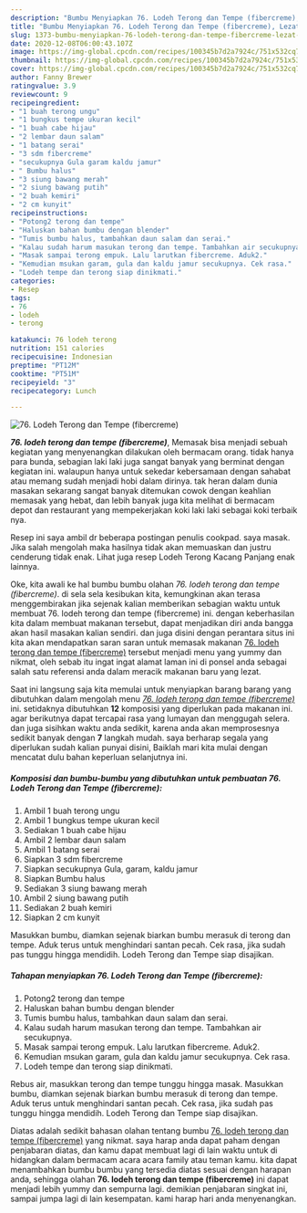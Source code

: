 ```yaml
---
description: "Bumbu Menyiapkan 76. Lodeh Terong dan Tempe (fibercreme), Lezat Sekali"
title: "Bumbu Menyiapkan 76. Lodeh Terong dan Tempe (fibercreme), Lezat Sekali"
slug: 1373-bumbu-menyiapkan-76-lodeh-terong-dan-tempe-fibercreme-lezat-sekali
date: 2020-12-08T06:00:43.107Z
image: https://img-global.cpcdn.com/recipes/100345b7d2a7924c/751x532cq70/76-lodeh-terong-dan-tempe-fibercreme-foto-resep-utama.jpg
thumbnail: https://img-global.cpcdn.com/recipes/100345b7d2a7924c/751x532cq70/76-lodeh-terong-dan-tempe-fibercreme-foto-resep-utama.jpg
cover: https://img-global.cpcdn.com/recipes/100345b7d2a7924c/751x532cq70/76-lodeh-terong-dan-tempe-fibercreme-foto-resep-utama.jpg
author: Fanny Brewer
ratingvalue: 3.9
reviewcount: 9
recipeingredient:
- "1 buah terong ungu"
- "1 bungkus tempe ukuran kecil"
- "1 buah cabe hijau"
- "2 lembar daun salam"
- "1 batang serai"
- "3 sdm fibercreme"
- "secukupnya Gula garam kaldu jamur"
- " Bumbu halus"
- "3 siung bawang merah"
- "2 siung bawang putih"
- "2 buah kemiri"
- "2 cm kunyit"
recipeinstructions:
- "Potong2 terong dan tempe"
- "Haluskan bahan bumbu dengan blender"
- "Tumis bumbu halus, tambahkan daun salam dan serai."
- "Kalau sudah harum masukan terong dan tempe. Tambahkan air secukupnya."
- "Masak sampai terong empuk. Lalu larutkan fibercreme. Aduk2."
- "Kemudian msukan garam, gula dan kaldu jamur secukupnya. Cek rasa."
- "Lodeh tempe dan terong siap dinikmati."
categories:
- Resep
tags:
- 76
- lodeh
- terong

katakunci: 76 lodeh terong 
nutrition: 151 calories
recipecuisine: Indonesian
preptime: "PT12M"
cooktime: "PT51M"
recipeyield: "3"
recipecategory: Lunch

---
```



![76. Lodeh Terong dan Tempe (fibercreme)](https://img-global.cpcdn.com/recipes/100345b7d2a7924c/751x532cq70/76-lodeh-terong-dan-tempe-fibercreme-foto-resep-utama.jpg)

<b><i>76. lodeh terong dan tempe (fibercreme)</i></b>, Memasak bisa menjadi sebuah kegiatan yang menyenangkan dilakukan oleh bermacam orang. tidak hanya para bunda, sebagian laki laki juga sangat banyak yang berminat dengan kegiatan ini. walaupun hanya untuk sekedar kebersamaan dengan sahabat atau memang sudah menjadi hobi dalam dirinya. tak heran dalam dunia masakan sekarang sangat banyak ditemukan cowok dengan keahlian memasak yang hebat, dan lebih banyak juga kita melihat di bermacam depot dan restaurant yang mempekerjakan koki laki laki sebagai koki terbaik nya.

Resep ini saya ambil dr beberapa postingan penulis cookpad. saya masak. Jika salah mengolah maka hasilnya tidak akan memuaskan dan justru cenderung tidak enak. Lihat juga resep Lodeh Terong Kacang Panjang enak lainnya.

Oke, kita awali ke hal bumbu bumbu olahan <i>76. lodeh terong dan tempe (fibercreme)</i>. di sela sela kesibukan kita, kemungkinan akan terasa menggembirakan jika sejenak kalian memberikan sebagian waktu untuk membuat 76. lodeh terong dan tempe (fibercreme) ini. dengan keberhasilan kita dalam membuat makanan tersebut, dapat menjadikan diri anda bangga akan hasil masakan kalian sendiri. dan juga disini dengan perantara situs ini kita akan mendapatkan saran saran untuk memasak makanan <u>76. lodeh terong dan tempe (fibercreme)</u> tersebut menjadi menu yang yummy dan nikmat, oleh sebab itu ingat ingat alamat laman ini di ponsel anda sebagai salah satu referensi anda dalam meracik makanan baru yang lezat.


Saat ini langsung saja kita memulai untuk menyiapkan barang barang yang dibutuhkan dalam mengolah menu <u><i>76. lodeh terong dan tempe (fibercreme)</i></u> ini. setidaknya dibutuhkan <b>12</b> komposisi yang diperlukan pada makanan ini. agar berikutnya dapat tercapai rasa yang lumayan dan menggugah selera. dan juga sisihkan waktu anda sedikit, karena anda akan memprosesnya sedikit banyak dengan <b>7</b> langkah mudah. saya berharap segala yang diperlukan sudah kalian punyai disini, Baiklah mari kita mulai dengan mencatat dulu bahan keperluan selanjutnya ini.

<!--inarticleads1-->

##### Komposisi dan bumbu-bumbu yang dibutuhkan untuk pembuatan 76. Lodeh Terong dan Tempe (fibercreme):

1. Ambil 1 buah terong ungu
1. Ambil 1 bungkus tempe ukuran kecil
1. Sediakan 1 buah cabe hijau
1. Ambil 2 lembar daun salam
1. Ambil 1 batang serai
1. Siapkan 3 sdm fibercreme
1. Siapkan secukupnya Gula, garam, kaldu jamur
1. Siapkan  Bumbu halus
1. Sediakan 3 siung bawang merah
1. Ambil 2 siung bawang putih
1. Sediakan 2 buah kemiri
1. Siapkan 2 cm kunyit


Masukkan bumbu, diamkan sejenak biarkan bumbu merasuk di terong dan tempe. Aduk terus untuk menghindari santan pecah. Cek rasa, jika sudah pas tunggu hingga mendidih. Lodeh Terong dan Tempe siap disajikan. 

<!--inarticleads2-->

##### Tahapan menyiapkan 76. Lodeh Terong dan Tempe (fibercreme):

1. Potong2 terong dan tempe
1. Haluskan bahan bumbu dengan blender
1. Tumis bumbu halus, tambahkan daun salam dan serai.
1. Kalau sudah harum masukan terong dan tempe. Tambahkan air secukupnya.
1. Masak sampai terong empuk. Lalu larutkan fibercreme. Aduk2.
1. Kemudian msukan garam, gula dan kaldu jamur secukupnya. Cek rasa.
1. Lodeh tempe dan terong siap dinikmati.


Rebus air, masukkan terong dan tempe tunggu hingga masak. Masukkan bumbu, diamkan sejenak biarkan bumbu merasuk di terong dan tempe. Aduk terus untuk menghindari santan pecah. Cek rasa, jika sudah pas tunggu hingga mendidih. Lodeh Terong dan Tempe siap disajikan. 

Diatas adalah sedikit bahasan olahan tentang bumbu <u>76. lodeh terong dan tempe (fibercreme)</u> yang nikmat. saya harap anda dapat paham dengan penjabaran diatas, dan kamu dapat membuat lagi di lain waktu untuk di hidangkan dalam bermacam acara acara family atau teman kamu. kita dapat menambahkan bumbu bumbu yang tersedia diatas sesuai dengan harapan anda, sehingga olahan <b>76. lodeh terong dan tempe (fibercreme)</b> ini dapat menjadi lebih yummy dan sempurna lagi. demikian penjabaran singkat ini, sampai jumpa lagi di lain kesempatan. kami harap hari anda menyenangkan.
